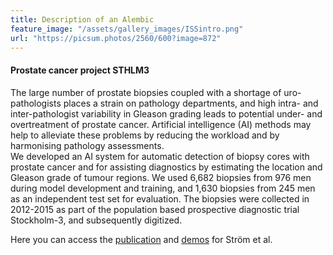 ```yaml
---
title: Description of an Alembic
feature_image: "/assets/gallery_images/ISSintro.png"
url: "https://picsum.photos/2560/600?image=872"
---
```


#### Prostate cancer project STHLM3

The large number of prostate biopsies coupled with a shortage of uro-pathologists places a strain on pathology departments, and high intra- and inter-pathologist variability in Gleason grading leads to potential under- and overtreatment of prostate cancer. Artificial intelligence (AI) methods may help to alleviate these problems by reducing the workload and by harmonising pathology assessments. \
We developed an AI system for automatic detection of biopsy cores with prostate cancer and for assisting diagnostics by estimating the location and Gleason grade of tumour regions. We used 6,682 biopsies from 976 men during model development and training, and 1,630 biopsies from 245 men as an independent test set for evaluation. The biopsies were collected in 2012-2015 as part of the population based prospective diagnostic trial Stockholm-3, and subsequently digitized.

Here you can access the <a href="https://doi.org/10.1016/S1470-2045(19)30738-7"> publication</a> and 
<a href="https://tissuumaps.research.it.uu.se/sthlm3/viewer.html?image=0&choice=3"> demos</a> for Ström et al.